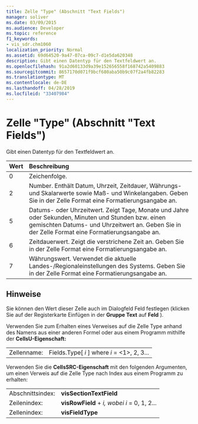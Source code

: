 ```yaml
---
title: Zelle "Type" (Abschnitt "Text Fields")
manager: soliver
ms.date: 03/09/2015
ms.audience: Developer
ms.topic: reference
f1_keywords:
- vis_sdr.chm1060
localization_priority: Normal
ms.assetid: 69d64520-9a47-07ca-09c7-d1e5da620348
description: Gibt einen Datentyp für den Textfeldwert an.
ms.openlocfilehash: 91a2d60133d9a39e152656558f168742a5409883
ms.sourcegitcommit: 8657170d071f9bcf680aba50b9c07f2a4fb82283
ms.translationtype: MT
ms.contentlocale: de-DE
ms.lasthandoff: 04/28/2019
ms.locfileid: "33407984"
---
```

# <a name="type-cell-text-fields-section"></a>Zelle "Type" (Abschnitt "Text Fields")

Gibt einen Datentyp für den Textfeldwert an.
  
|**Wert**|**Beschreibung**|
|:-----|:-----|
|0  <br/> |Zeichenfolge.  <br/> |
|2  <br/> |Number. Enthält Datum, Uhrzeit, Zeitdauer, Währungs- und Skalarwerte sowie Maß- und Winkelangaben. Geben Sie in der Zelle Format eine Formatierungsangabe an.  <br/> |
|5   <br/> |Datums- oder Uhrzeitwert. Zeigt Tage, Monate und Jahre oder Sekunden, Minuten und Stunden bzw. einen gemischten Datums- und Uhrzeitwert an. Geben Sie in der Zelle Format eine Formatierungsangabe an.  <br/> |
|6   <br/> |Zeitdauerwert. Zeigt die verstrichene Zeit an. Geben Sie in der Zelle Format eine Formatierungsangabe an.  <br/> |
|7   <br/> |Währungswert. Verwendet die aktuelle Landes-/Regionaleinstellungen des Systems. Geben Sie in der Zelle Format eine Formatierungsangabe an.  <br/> |
   
## <a name="remarks"></a>Hinweise

Sie können den Wert dieser Zelle  auch im Dialogfeld Feld festlegen  (klicken Sie auf der Registerkarte Einfügen in der **Gruppe Text** auf **Feld** ). 
  
Verwenden Sie zum Erhalten eines Verweises auf die Zelle Type anhand des Namens aus einer anderen Formel oder aus einem Programm mithilfe der **CellsU-Eigenschaft:** 
  
|||
|:-----|:-----|
|Zellenname:  <br/> |Fields.Type[ *i*  ] where  *i*  = <1>, 2, 3...  <br/> |
   
Verwenden Sie die **CellsSRC-Eigenschaft** mit den folgenden Argumenten, um einen Verweis auf die Zelle Type nach Index aus einem Programm zu erhalten: 
  
|||
|:-----|:-----|
|Abschnittsindex:  <br/> |**visSectionTextField** <br/> |
|Zeilenindex:  <br/> |**visRowField**  +   *i,* *wobei i* = 0, 1, 2...  <br/> |
|Zellenindex:  <br/> |**visFieldType** <br/> |
   

